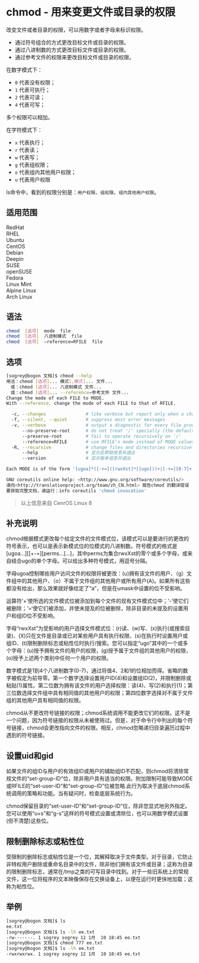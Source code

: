 # chmod - 用来变更文件或目录的权限

改变文件或者目录的权限，可以用数字或者字母来标识权限。

- 通过符号组合的方式更改目标文件或目录的权限。
- 通过八进制数的方式更改目标文件或目录的权限。
- 通过参考文件的权限来更改目标文件或目录的权限。

在数字模式下：

- `0` 代表没有权限；
- `1` 代表可执行；
- `2` 代表可读；
- `4` 代表可写；

多个权限可以相加。

在字符模式下：

- `x` 代表执行；
- `r` 代表读；
- `w` 代表写；
- `g` 代表组权限；
- `o` 代表组内其他用户权限；
- `u` 代表用户权限

ls命令中，看到的权限分别是：`用户权限`、`组权限`、`组内其他用户权限`。


## 适用范围

<!-- <div class="svg linux">Linux</div> -->
<div class="svg redhat">RedHat</div>
<div class="svg rhel">RHEL</div>
<div class="svg ubuntu">Ubuntu</div>
<div class="svg centos">CentOS</div>
<div class="svg debian">Debian</div>
<div class="svg deepin">Deepin</div>
<div class="svg suse">SUSE</div>
<div class="svg opensuse">openSUSE</div>
<div class="svg fedora">Fedora</div>
<div class="svg linuxmint">Linux Mint</div>
<!-- <div class="svg mxlinux">MX Linux</div> -->
<div class="svg alpinelinux">Alpine Linux</div>
<div class="svg archlinux">Arch Linux</div>

## 语法

``` bash
chmod  [选项]  mode  file
chmod  [选项]  八进制模式  file
chmod  [选项]  –reference=RFILE  file
```

## 选项

``` bash
[sogrey@bogon 文档]$ chmod --help
用法：chmod [选项]... 模式[,模式]... 文件...
　或：chmod [选项]... 八进制模式 文件...
　或：chmod [选项]... --reference=参考文件 文件...
Change the mode of each FILE to MODE.
With --reference, change the mode of each FILE to that of RFILE.

  -c, --changes               # like verbose but report only when a change is made
  -f, --silent, --quiet       # suppress most error messages
  -v, --verbose               # output a diagnostic for every file processed
      --no-preserve-root      # do not treat '/' specially (the default)
      --preserve-root         # fail to operate recursively on '/'
      --reference=RFILE       # use RFILE's mode instead of MODE values
  -R, --recursive             # change files and directories recursively
      --help		          # 显示此帮助信息并退出
      --version		          # 显示版本信息并退出

Each MODE is of the form '[ugoa]*([-+=]([rwxXst]*|[ugo]))+|[-+=][0-7]+'.

GNU coreutils online help: <http://www.gnu.org/software/coreutils/>
请向<http://translationproject.org/team/zh_CN.html> 报告chmod 的翻译错误
要获取完整文档，请运行：info coreutils 'chmod invocation'
```
> 以上信息来自 CenrOS Linux 8

## 补充说明

chmod根据模式更改每个给定文件的文件模式位，该模式可以是要进行的更改的符号表示，也可以是表示新模式位的位模式的八进制数。符号模式的格式是[ugoa...][[+-=][perms...]...]，其中perms为集合rwxXst的零个或多个字母，或来自结合ugo的单个字母。可以给出多种符号模式，用逗号分隔。

字母ugoa控制哪些用户访问文件的权限将被更改：(u)拥有该文件的用户、（g）文件组中的其他用户、（o）不属于文件组的其他用户或所有用户(A)。如果所有这些都没有给出，那么效果就好像给定了“a”，但是在umask中设置的位不受影响。

运算符‘+’使所选的文件模式位被添加到每个文件的现有文件模式位中；‘-’使它们被删除；‘=‘使它们被添加，并使未提及的位被删除，除非目录的未提及的设置用户和组ID位不受影响。

字母“rwxXst”为受影响的用户选择文件模式位：(r)读、(w)写、(x)执行(或搜索目录)、(X)只在文件是目录或已对某些用户具有执行权限、(s)在执行时设置用户或组ID、(t)限制删除标志或粘性位时执行/搜索。您可以指定“ugo”其中的一个或多个字母：(u)授予拥有文件的用户的权限，(g)授予属于文件组的其他用户的权限，(o)授予上述两个类别中任何一个用户的权限。

数字模式是1到4个八进制数字(0-7)，通过将值4、2和1的位相加而得。省略的数字被假定为前导零。第一个数字选择设置用户ID(4)和设置组ID(2)，并限制删除或粘贴(1)属性。第二位数为拥有该文件的用户选择权限：读(4)、写(2)和执行(1)；第三位数选择文件组中具有相同值的其他用户的权限；第四位数字选择对不属于文件组的其他用户具有相同值的权限。

chmod从不更改符号链接的权限；chmod系统调用不能更改它们的权限。这不是一个问题，因为符号链接的权限从未被使用过。但是，对于命令行中列出的每个符号链接，chmod会更改指向文件的权限。相反，chmod忽略递归目录遍历过程中遇到的符号链接。

## 设置uid和gid

如果文件的组ID与用户的有效组ID或用户的辅助组ID不匹配，则chmod将清除常规文件的“set-group-ID”位，除非用户具有适当的权限。附加限制可能导致MODE或RFILE的“set-user-ID”和“set-group-ID”位被忽略.此行为取决于底层chmod系统调用的策略和功能。当有疑问时，检查底层系统行为。

chmod保留目录的“set-user-ID”和“set-group-ID”位，除非您显式地另外指定。您可以使用“u+s”和“g-s”这样的符号模式设置或清除位，也可以用数字模式设置(但不清楚)这些位。

## 限制删除标志或粘性位

受限制的删除标志或粘性位是一个位，其解释取决于文件类型。对于目录，它防止非特权用户删除或重命名目录中的文件，除非他们拥有该文件或目录；这称为目录的限制删除标志，通常在/tmp之类的可写目录中找到。对于一些旧系统上的常规文件，这一位将程序的文本映像保存在交换设备上，以便在运行时更快地加载；这称为粘性位。

## 举例

``` bash
[sogrey@bogon 文档]$ ls
ee.txt
[sogrey@bogon 文档]$ ls -lh ee.txt
-rw-------. 1 sogrey sogrey 12 1月  10 18:45 ee.txt
[sogrey@bogon 文档]$ chmod 777 ee.txt
[sogrey@bogon 文档]$ ls -lh ee.txt
-rwxrwxrwx. 1 sogrey sogrey 12 1月  10 18:45 ee.txt
```
